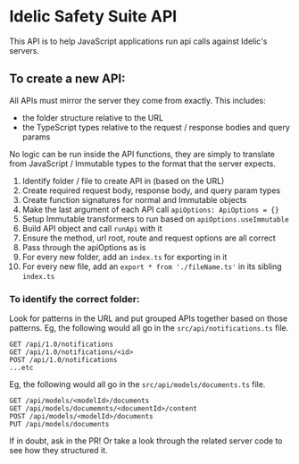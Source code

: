 # Idelic Safety Suite API

This API is to help JavaScript applications run api calls against Idelic's servers.

## To create a new API:

All APIs must mirror the server they come from exactly.  This includes:
- the folder structure relative to the URL
- the TypeScript types relative to the request / response bodies and query params

No logic can be run inside the API functions, they are simply to translate from JavaScript / Immutable types to the format that the server expects.

1. Identify folder / file to create API in (based on the URL)
2. Create required request body, response body, and query param types
3. Create function signatures for normal and Immutable objects
4. Make the last argument of each API call `apiOptions: ApiOptions = {}`
5. Setup Immutable transformers to run based on `apiOptions.useImmutable`
6. Build API object and call `runApi` with it
7. Ensure the method, url root, route and request options are all correct
8. Pass through the apiOptions as is
9. For every new folder, add an `index.ts` for exporting in it
10. For every new file, add an `export * from './fileName.ts'` in its sibling `index.ts`

### To identify the correct folder:

Look for patterns in the URL and put grouped APIs together based on those patterns.
Eg, the following would all go in the `src/api/notifications.ts` file.
```
GET /api/1.0/notifications
GET /api/1.0/notifications/<id>
POST /api/1.0/notifications
...etc
```

Eg, the following would all go in the `src/api/models/documents.ts` file.
```
GET /api/models/<modelId>/documents
GET /api/models/documemnts/<documentId>/content
POST /api/models/<modelId>/documents
PUT /api/models/documents
```

If in doubt, ask in the PR!  Or take a look through the related server code to see how they structured it.

